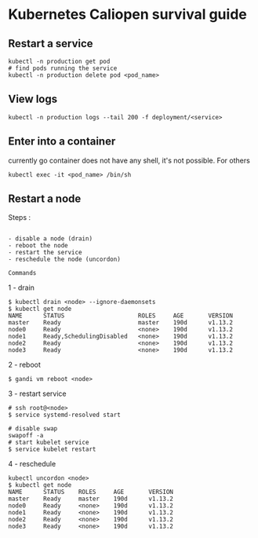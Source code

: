 Kubernetes Caliopen survival guide
==================================


Restart a service
-----------------

```
kubectl -n production get pod
# find pods running the service
kubectl -n production delete pod <pod_name>
```

View logs
---------

```
kubectl -n production logs --tail 200 -f deployment/<service>
```

Enter into a container
----------------------

currently go container does not have any shell, it's not possible. For others

```
kubectl exec -it <pod_name> /bin/sh
```

Restart a node
--------------

Steps :
~~~~~~~

- disable a node (drain)
- reboot the node
- restart the service
- reschedule the node (uncordon)

Commands
~~~~~~~~

1 - drain

```
$ kubectl drain <node> --ignore-daemonsets
$ kubectl get node
NAME      STATUS                     ROLES     AGE       VERSION
master    Ready                      master    190d      v1.13.2
node0     Ready                      <none>    190d      v1.13.2
node1     Ready,SchedulingDisabled   <none>    190d      v1.13.2
node2     Ready                      <none>    190d      v1.13.2
node3     Ready                      <none>    190d      v1.13.2

```

2 - reboot 
```
$ gandi vm reboot <node>
```

3 - restart service

```
# ssh root@<node>
$ service systemd-resolved start

# disable swap
swapoff -a
# start kubelet service
$ service kubelet restart
```

4 - reschedule

```
kubectl uncordon <node>
$ kubectl get node
NAME      STATUS    ROLES     AGE       VERSION
master    Ready     master    190d      v1.13.2
node0     Ready     <none>    190d      v1.13.2
node1     Ready     <none>    190d      v1.13.2
node2     Ready     <none>    190d      v1.13.2
node3     Ready     <none>    190d      v1.13.2

```
